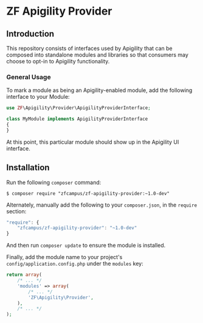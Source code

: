 ZF Apigility Provider
=====================

Introduction
------------

This repository consists of interfaces used by Apigility that can be composed
into standalone modules and libraries so that consumers may choose to opt-in to
Apigility functionality.

### General Usage

To mark a module as being an Apigility-enabled module, add the following
interface to your Module:

```php
use ZF\Apigility\Provider\ApigilityProviderInterface;

class MyModule implements ApigilityProviderInterface
{
}
```

At this point, this particular module should show up in the Apigility UI interface.

Installation
------------

Run the following `composer` command:

```console
$ composer require "zfcampus/zf-apigility-provider:~1.0-dev"
```

Alternately, manually add the following to your `composer.json`, in the `require` section:

```javascript
"require": {
    "zfcampus/zf-apigility-provider": "~1.0-dev"
}
```

And then run `composer update` to ensure the module is installed.

Finally, add the module name to your project's `config/application.config.php` under the `modules`
key:

```php
return array(
    /* ... */
    'modules' => array(
        /* ... */
        'ZF\Apigility\Provider',
    ),
    /* ... */
);
```
